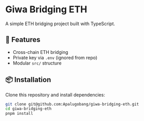 # Giwa Bridging ETH

A simple ETH bridging project built with TypeScript.

## 🚀 Features
- Cross-chain ETH bridging
- Private key via `.env` (ignored from repo)
- Modular `src/` structure

## 📦 Installation
Clone this repository and install dependencies:

```bash
git clone git@github.com:Apalugobang/giwa-bridging-eth.git
cd giwa-bridging-eth
pnpm install
